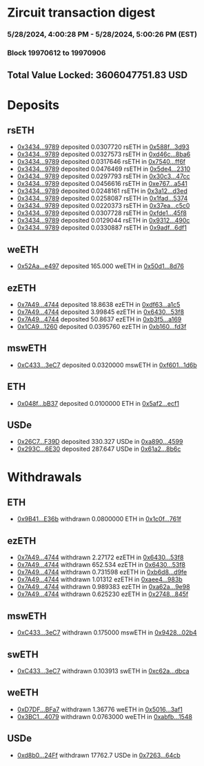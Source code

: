 # Zircuit transaction digest
### 5/28/2024, 4:00:28 PM - 5/28/2024, 5:00:26 PM (EST)
### Block 19970612 to 19970906

## Total Value Locked: 3606047751.83 USD

# Deposits
## rsETH
- [0x3434...9789](https://etherscan.io/address/0x34349c5569e7B846c3558961552D2202760A9789) deposited 0.0307720 rsETH in [0x588f...3d93](https://etherscan.io/tx/0x34349c5569e7B846c3558961552D2202760A9789)
- [0x3434...9789](https://etherscan.io/address/0x34349c5569e7B846c3558961552D2202760A9789) deposited 0.0327573 rsETH in [0xd46c...8ba6](https://etherscan.io/tx/0x34349c5569e7B846c3558961552D2202760A9789)
- [0x3434...9789](https://etherscan.io/address/0x34349c5569e7B846c3558961552D2202760A9789) deposited 0.0317646 rsETH in [0x7540...ff6f](https://etherscan.io/tx/0x34349c5569e7B846c3558961552D2202760A9789)
- [0x3434...9789](https://etherscan.io/address/0x34349c5569e7B846c3558961552D2202760A9789) deposited 0.0476469 rsETH in [0x5de4...2310](https://etherscan.io/tx/0x34349c5569e7B846c3558961552D2202760A9789)
- [0x3434...9789](https://etherscan.io/address/0x34349c5569e7B846c3558961552D2202760A9789) deposited 0.0297793 rsETH in [0x30c3...47cc](https://etherscan.io/tx/0x34349c5569e7B846c3558961552D2202760A9789)
- [0x3434...9789](https://etherscan.io/address/0x34349c5569e7B846c3558961552D2202760A9789) deposited 0.0456616 rsETH in [0xe767...a541](https://etherscan.io/tx/0x34349c5569e7B846c3558961552D2202760A9789)
- [0x3434...9789](https://etherscan.io/address/0x34349c5569e7B846c3558961552D2202760A9789) deposited 0.0248161 rsETH in [0x3a12...d3ed](https://etherscan.io/tx/0x34349c5569e7B846c3558961552D2202760A9789)
- [0x3434...9789](https://etherscan.io/address/0x34349c5569e7B846c3558961552D2202760A9789) deposited 0.0258087 rsETH in [0x1fad...5374](https://etherscan.io/tx/0x34349c5569e7B846c3558961552D2202760A9789)
- [0x3434...9789](https://etherscan.io/address/0x34349c5569e7B846c3558961552D2202760A9789) deposited 0.0220373 rsETH in [0x37ea...c5c0](https://etherscan.io/tx/0x34349c5569e7B846c3558961552D2202760A9789)
- [0x3434...9789](https://etherscan.io/address/0x34349c5569e7B846c3558961552D2202760A9789) deposited 0.0307728 rsETH in [0xfde1...45f8](https://etherscan.io/tx/0x34349c5569e7B846c3558961552D2202760A9789)
- [0x3434...9789](https://etherscan.io/address/0x34349c5569e7B846c3558961552D2202760A9789) deposited 0.0129044 rsETH in [0x9312...490c](https://etherscan.io/tx/0x34349c5569e7B846c3558961552D2202760A9789)
- [0x3434...9789](https://etherscan.io/address/0x34349c5569e7B846c3558961552D2202760A9789) deposited 0.0330887 rsETH in [0x9adf...6df1](https://etherscan.io/tx/0x34349c5569e7B846c3558961552D2202760A9789)
## weETH
- [0x52Aa...e497](https://etherscan.io/address/0x52Aa899454998Be5b000Ad077a46Bbe360F4e497) deposited 165.000 weETH in [0x50d1...8d76](https://etherscan.io/tx/0x52Aa899454998Be5b000Ad077a46Bbe360F4e497)
## ezETH
- [0x7A49...4744](https://etherscan.io/address/0x7A493Be5c2ce014cD049Bf178a1ac0Db1B434744) deposited 18.8638 ezETH in [0xdf63...a1c5](https://etherscan.io/tx/0x7A493Be5c2ce014cD049Bf178a1ac0Db1B434744)
- [0x7A49...4744](https://etherscan.io/address/0x7A493Be5c2ce014cD049Bf178a1ac0Db1B434744) deposited 3.99845 ezETH in [0x6430...53f8](https://etherscan.io/tx/0x7A493Be5c2ce014cD049Bf178a1ac0Db1B434744)
- [0x7A49...4744](https://etherscan.io/address/0x7A493Be5c2ce014cD049Bf178a1ac0Db1B434744) deposited 50.8637 ezETH in [0xb3f5...a169](https://etherscan.io/tx/0x7A493Be5c2ce014cD049Bf178a1ac0Db1B434744)
- [0x1CA9...1260](https://etherscan.io/address/0x1CA9230516156e082466B170eEbCE21CdfFF1260) deposited 0.0395760 ezETH in [0xb160...fd3f](https://etherscan.io/tx/0x1CA9230516156e082466B170eEbCE21CdfFF1260)
## mswETH
- [0xC433...3eC7](https://etherscan.io/address/0xC433e32FBFc4e2F10f4085C4c6Ece0cf03dA3eC7) deposited 0.0320000 mswETH in [0xf601...1d6b](https://etherscan.io/tx/0xC433e32FBFc4e2F10f4085C4c6Ece0cf03dA3eC7)
## ETH
- [0x048f...bB37](https://etherscan.io/address/0x048fF3762184CE795f4153bc26949f0747B8bB37) deposited 0.0100000 ETH in [0x5af2...ecf1](https://etherscan.io/tx/0x048fF3762184CE795f4153bc26949f0747B8bB37)
## USDe
- [0x26C7...F39D](https://etherscan.io/address/0x26C7e02571BaF41Cab457323b300B1e33f9dF39D) deposited 330.327 USDe in [0xa890...4599](https://etherscan.io/tx/0x26C7e02571BaF41Cab457323b300B1e33f9dF39D)
- [0x293C...6E30](https://etherscan.io/address/0x293C6937D8D82e05B01335F7B33FBA0c8e256E30) deposited 287.647 USDe in [0x61a2...8b6c](https://etherscan.io/tx/0x293C6937D8D82e05B01335F7B33FBA0c8e256E30)
# Withdrawals
## ETH
- [0x9B41...E36b](https://etherscan.io/address/0x9B419Ca6B718F85ad9171123F09B367CFAF4E36b) withdrawn 0.0800000 ETH in [0x1c0f...761f](https://etherscan.io/tx/0x9B419Ca6B718F85ad9171123F09B367CFAF4E36b)
## ezETH
- [0x7A49...4744](https://etherscan.io/address/0x7A493Be5c2ce014cD049Bf178a1ac0Db1B434744) withdrawn 2.27172 ezETH in [0x6430...53f8](https://etherscan.io/tx/0x7A493Be5c2ce014cD049Bf178a1ac0Db1B434744)
- [0x7A49...4744](https://etherscan.io/address/0x7A493Be5c2ce014cD049Bf178a1ac0Db1B434744) withdrawn 652.534 ezETH in [0x6430...53f8](https://etherscan.io/tx/0x7A493Be5c2ce014cD049Bf178a1ac0Db1B434744)
- [0x7A49...4744](https://etherscan.io/address/0x7A493Be5c2ce014cD049Bf178a1ac0Db1B434744) withdrawn 0.731598 ezETH in [0xb6d8...d9fe](https://etherscan.io/tx/0x7A493Be5c2ce014cD049Bf178a1ac0Db1B434744)
- [0x7A49...4744](https://etherscan.io/address/0x7A493Be5c2ce014cD049Bf178a1ac0Db1B434744) withdrawn 1.01312 ezETH in [0xaee4...983b](https://etherscan.io/tx/0x7A493Be5c2ce014cD049Bf178a1ac0Db1B434744)
- [0x7A49...4744](https://etherscan.io/address/0x7A493Be5c2ce014cD049Bf178a1ac0Db1B434744) withdrawn 0.989383 ezETH in [0xa62a...9e98](https://etherscan.io/tx/0x7A493Be5c2ce014cD049Bf178a1ac0Db1B434744)
- [0x7A49...4744](https://etherscan.io/address/0x7A493Be5c2ce014cD049Bf178a1ac0Db1B434744) withdrawn 0.625230 ezETH in [0x2748...845f](https://etherscan.io/tx/0x7A493Be5c2ce014cD049Bf178a1ac0Db1B434744)
## mswETH
- [0xC433...3eC7](https://etherscan.io/address/0xC433e32FBFc4e2F10f4085C4c6Ece0cf03dA3eC7) withdrawn 0.175000 mswETH in [0x9428...02b4](https://etherscan.io/tx/0xC433e32FBFc4e2F10f4085C4c6Ece0cf03dA3eC7)
## swETH
- [0xC433...3eC7](https://etherscan.io/address/0xC433e32FBFc4e2F10f4085C4c6Ece0cf03dA3eC7) withdrawn 0.103913 swETH in [0xc62a...dbca](https://etherscan.io/tx/0xC433e32FBFc4e2F10f4085C4c6Ece0cf03dA3eC7)
## weETH
- [0xD7DF...BFa7](https://etherscan.io/address/0xD7DF7E085214743530afF339aFC420c7c720BFa7) withdrawn 1.36776 weETH in [0x5016...3af1](https://etherscan.io/tx/0xD7DF7E085214743530afF339aFC420c7c720BFa7)
- [0x3BC1...4079](https://etherscan.io/address/0x3BC167df85b53AD45ff7C0a069912137266d4079) withdrawn 0.0763000 weETH in [0xabfb...1548](https://etherscan.io/tx/0x3BC167df85b53AD45ff7C0a069912137266d4079)
## USDe
- [0xd8b0...24Ff](https://etherscan.io/address/0xd8b07BC1bC3bAe553BCA5E94E99935dC12Df24Ff) withdrawn 17762.7 USDe in [0x7263...64cb](https://etherscan.io/tx/0xd8b07BC1bC3bAe553BCA5E94E99935dC12Df24Ff)

